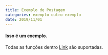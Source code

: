 ```yaml
---
title: Exemplo de Postagem
categories: exemplo outro-exemplo
date: 2019/11/01
---
```


#### Isso é um exemplo.

Todas as funções dentro [Link](https://github.com/adam-p/markdown-here/wiki/Markdown-Cheatsheet) são suportadas.
